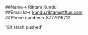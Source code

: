 ##Name-> Riktam Kundu  
##Email Id-> kundu.riktam@tftus.com   
##Phone number-> 8777016712

'Git stash pushed'